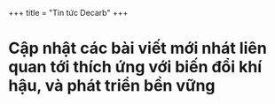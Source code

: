 +++
title = "Tin tức Decarb"
+++

# Cập nhật các bài viết mới nhát liên quan tới thích ứng với biến đổi khí hậu, và phát triển bền vững